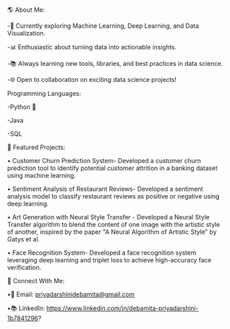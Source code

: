 🌎 About Me:

-🔧 Currently exploring Machine Learning, Deep Learning, and Data Visualization.

-📊 Enthusiastic about turning data into actionable insights.

-📚 Always learning new tools, libraries, and best practices in data science.

-🌐 Open to collaboration on exciting data science projects!

Programming Languages:

-Python 🐍

-Java

-SQL


🎨 Featured Projects:

•	Customer Churn Prediction System- Developed a customer churn prediction tool to identify potential customer attrition in a banking dataset using machine learning. 

•	Sentiment Analysis of Restaurant Reviews- Developed a sentiment analysis model to classify restaurant reviews as positive or negative using deep learning. 

•	Art Generation with Neural Style Transfer - Developed a Neural Style Transfer algorithm to blend the content of one image with the artistic style of another, inspired by the paper "A Neural Algorithm of Artistic Style" by Gatys et al.

•	Face Recognition System- Developed a face recognition system leveraging deep learning and triplet loss to achieve high-accuracy face verification.


🔗 Connect With Me:

•📧 Email: priyadarshinidebamita@gmail.com

•📚 LinkedIn: https://www.linkedin.com/in/debamita-priyadarshini-1b7841296?




<!---
Debamita-04/Debamita-04 is a ✨ special ✨ repository because its `README.md` (this file) appears on your GitHub profile.
You can click the Preview link to take a look at your changes.
--->
